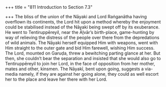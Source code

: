 +++
title = "811 Introduction to Section 7.3"

+++
The bliss of the union of the Nāyaki and Lord Raṅganātha having overflown its continents, the Lord hit upon a method whereby the enjoyment could be stabilised instead of the Nāyaki being swept off by its exuberance. He went to Tentiruppēreyil, near the Āḻvār’s birth-place, game-hunting by way of relieving the distress of the people over there from the depredations of wild animals. The Nāyaki herself equipped Him with weapons, went with Him straight to the outer gate and bid Him farewell, wishing Him success. The Lord, mounted on Garuḍa, threw a bewitching parting glance at her. But then, she couldn’t bear the separation and insisted that she would also go to Tentiruppēreyil to join her Lord, in the face of opposition from her mother, mates and other, kinsmen. The Nāyakī, bent upon going, suggests a via-media namely, if they are against her going alone, they could as well escort her to the place and leave her there with her Lord.


